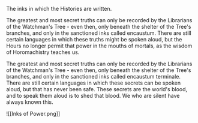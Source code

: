 The inks in which the Histories are written.

The greatest and most secret truths can only be recorded by the Librarians of the Watchman's Tree - even then, only beneath the shelter of the Tree's branches, and only in the sanctioned inks called encaustum. There are still certain languages in which these truths might be spoken aloud, but the Hours no longer permit that power in the mouths of mortals, as the wisdom of Horomachistry teaches us.

The greatest and most secret truths can only be recorded by the Librarians of the Watchman's Tree - even then, only beneath the shelter of the Tree's branches, and only in the sanctioned inks called encaustum terminale. There are still certain languages in which these secrets can be spoken aloud, but that has never been safe. These secrets are the world's blood, and to speak them aloud is to shed that blood. We who are silent have always known this.

![[Inks of Power.png]]